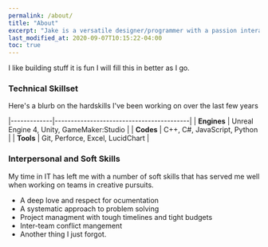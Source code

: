 ```yaml
---
permalink: /about/
title: "About"
excerpt: "Jake is a versatile designer/programmer with a passion interactivity."
last_modified_at: 2020-09-07T10:15:22-04:00
toc: true
---
```


I like building stuff it is fun I will fill this in better as I go.

### Technical Skillset
Here's a blurb on the hardskills I've been working on over the last few years

|-------------|------------------------------------------|
| **Engines** | Unreal Engine 4, Unity, GameMaker:Studio |
| **Codes**   | C++, C#, JavaScript, Python              |
| **Tools**   | Git, Perforce, Excel, LucidChart         |

### Interpersonal and Soft Skills
My time in IT has left me with a number of soft skills that has served me well when
working on teams in creative pursuits.
 - A deep love and respect for ocumentation
 - A systematic approach to problem solving
 - Project managment with tough timelines and tight budgets
 - Inter-team conflict mangement
 - Another thing I just forgot.

<!-- ## Accomplishments -->



